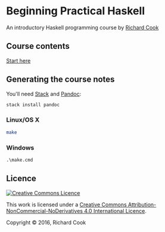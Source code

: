 # Beginning Practical Haskell

An introductory Haskell programming course by [Richard Cook][rcookdotorg]

## Course contents

[Start here](index.md)

## Generating the course notes

You'll need [Stack][stack] and [Pandoc][pandoc]:

```bash
stack install pandoc
```

### Linux/OS X

```bash
make
```

### Windows

```cmd
.\make.cmd
```

## Licence

[![Creative Commons Licence][cclicenceimage]][cclicence]

This work is licensed under a [Creative Commons Attribution-NonCommercial-NoDerivatives 4.0 International Licence][cclicence].

Copyright &copy; 2016, Richard Cook

[cclicence]: http://creativecommons.org/licenses/by-nc-nd/4.0/
[cclicenceimage]: https://i.creativecommons.org/l/by-nc-nd/4.0/88x31.png
[pandoc]: http://pandoc.org/
[rcookdotorg]: http://rcook.org/
[stack]: https://docs.haskellstack.org/
